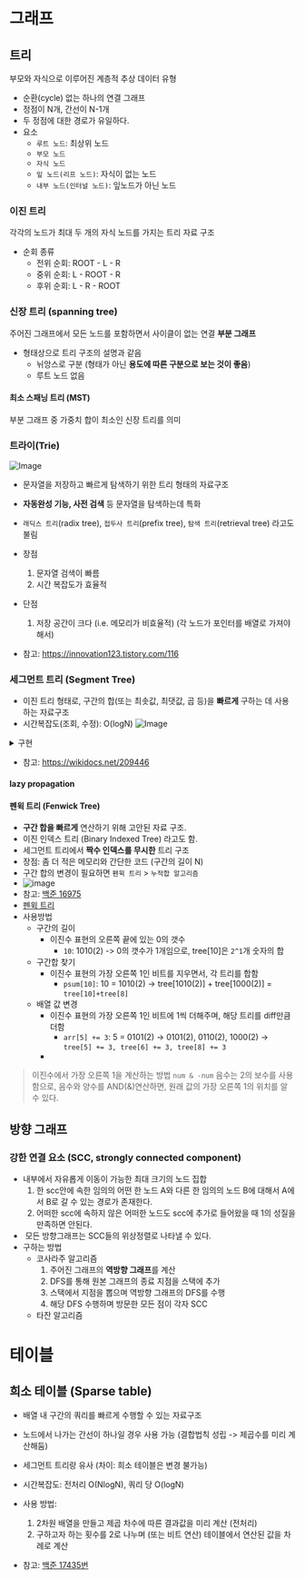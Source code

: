 # 그래프
## 트리
부모와 자식으로 이루어진 계층적 추상 데이터 유형
- 순환(cycle) 없는 하나의 연결 그래프
- 정점이 N개, 간선이 N-1개
- 두 정점에 대한 경로가 유일하다.
- 요소
  - `루트 노드`: 최상위 노드
  - `부모 노드`
  - `자식 노드`
  - `잎 노드(리프 노드)`: 자식이 없는 노드
  - `내부 노드(인터널 노드)`: 잎노드가 아닌 노드

### 이진 트리
각각의 노드가 최대 두 개의 자식 노드를 가지는 트리 자료 구조

- 순회 종류
  - 전위 순회: ROOT - L - R
  - 중위 순회: L - ROOT - R
  - 후위 순회: L - R - ROOT

### 신장 트리 (spanning tree)
주어진 그래프에서 모든 노드를 포함하면서 사이클이 없는 연결 **부분 그래프**
- 형태상으로 트리 구조의 설명과 같음
  - 뉘앙스로 구분 (형태가 아닌 **용도에 따른 구분으로 보는 것이 좋음**)
  - 루트 노드 없음

#### 최소 스패닝 트리 (MST)
부분 그래프 중 가중치 합이 최소인 신장 트리를 의미

### 트라이(Trie)
![Image](https://github.com/user-attachments/assets/4462513d-0bae-40eb-9580-f65ddead04d0)
- 문자열을 저장하고 빠르게 탐색하기 위한 트리 형태의 자료구조
- **자동완성 기능, 사전 검색** 등 문자열을 탐색하는데 특화
- `래딕스 트리`(radix tree), `접두사 트리`(prefix tree), `탐색 트리`(retrieval tree) 라고도 불림
- 장점
  1. 문자열 검색이 빠름
  2. 시간 복잡도가 효율적
- 단점
  1. 저장 공간이 크다 (i.e. 메모리가 비효율적) (각 노드가 포인터를 배열로 가져야 해서)

- 참고: https://innovation123.tistory.com/116

### 세그먼트 트리 (Segment Tree)
- 이진 트리 형태로, 구간의 합(또는 최솟값, 최댓값, 곱 등)을 **빠르게** 구하는 데 사용하는 자료구조
- 시간복잡도(조회, 수정): O(logN)
![Image](https://github.com/user-attachments/assets/43fc2d6a-578b-4107-9305-f2909e6907a3)

<details>
  <summary>구현</summary>

- 트리 생성
  - 구간을 반으로 나누면서, 구간합을 제귀적으로 계산
    ```java
      public long init(int start, int end, int node) {
        if (start == end) {
          return tree[node] = arr[start];
        }
        int mid = (start + end) / 2;

        // 재귀적으로 두 부분으로 나눈 뒤에 그 합을 자기 자신으로 함.
        return tree[node] = init(start, mid, node * 2) + init(mid + 1, end, node * 2 + 1);
      }

    ```
- 구간합 계산
  - 트리를 내려가며 구간 범위 안에 있는 값을 모두 더함
- 원소값 수정
  - 트리를 내려가며 구간 범위 안에 있는 값을 변경할 값과의 차이만큼 수정

</details>


- 참고: https://wikidocs.net/209446

#### lazy propagation
#### 펜윅 트리 (Fenwick Tree)
- **구간 합을 빠르게** 연산하기 위해 고안된 자료 구조.
- 이진 인덱스 트리 (Binary Indexed Tree) 라고도 함.
- 세그먼트 트리에서 **짝수 인덱스를 무시한** 트리 구조
- 장점: 좀 더 적은 메모리와 간단한 코드 (구간의 길이 N)
- 구간 합의 변경이 필요하면 `펜윅 트리` > `누적합 알고리즘`
- ![image](https://github.com/user-attachments/assets/716efa67-4111-4074-b41a-7614fb118849)
- 참고: [백준 16975](https://www.acmicpc.net/problem/16975)
- [펜윅 트리](https://nahwasa.com/entry/%ED%8E%9C%EC%9C%85-%ED%8A%B8%EB%A6%ACFenwick-tree-BIT-%EA%B8%B0%EB%B3%B8-2D-lazy-propagationrange-update-point-query-range-update-range-query)
- 사용방법
  - 구간의 길이
    - 이진수 표현의 오른쪽 끝에 있는 0의 갯수
      - `10`: 1010(2) -> 0의 갯수가 1개임으로, tree[10]은 `2^1`개 숫자의 합
  - 구간합 찾기
    - 이진수 표현의 가장 오른쪽 1인 비트를 지우면서, 각 트리를 합함
      - `psum[10]`: 10 = 1010(2) -> tree[1010(2)] + tree[1000(2)] = `tree[10]+tree[8]`
  - 배열 값 변경
    - 이진수 표현의 가장 오른쪽 1인 비트에 1씩 더해주며, 해당 트리를 diff만큼 더함
      - `arr[5] += 3`: 5 = 0101(2) -> 0101(2), 0110(2), 1000(2) -> `tree[5] += 3, tree[6] += 3, tree[8] += 3`
    - 
> 이진수에서 가장 오른쪽 1을 계산하는 방법
> `num & -num`
> 음수는 2의 보수를 사용함으로, 음수와 양수를 AND(&)연산하면, 원래 값의 가장 오른쪽 1의 위치를 알 수 있다.

## 방향 그래프
### 강한 연결 요소 (SCC, strongly connected component)
- 내부에서 자유롭게 이동이 가능한 최대 크기의 노드 집합
  1. 한 scc안에 속한 임의의 어떤 한 노드 A와 다른 한 임의의 노드 B에 대해서 A에서 B로 갈 수 있는 경로가 존재한다.
  2. 어떠한 scc에 속하지 않은 어떠한 노드도 scc에 추가로 들어왔을 때 1의 성질을 만족하면 안된다.
-  모든 방향그래프는 SCC들의 위상정렬로 나타낼 수 있다.
- 구하는 방법
  - 코사라주 알고리즘
    1. 주어진 그래프의 **역방향 그래프**를 계산
    2. DFS를 통해 원본 그래프의 종료 지점을 스택에 추가
    3. 스택에서 지점을 뽑으며 역방향 그래프의 DFS를 수행
    4. 해당 DFS 수행하며 방문한 모든 점이 각자 SCC
  - 타잔 알고리즘

# 테이블
## 희소 테이블 (Sparse table)
- 배열 내 구간의 쿼리를 빠르게 수행할 수 있는 자료구조
- 노드에서 나가는 간선이 하나일 경우 사용 가능 (결합법칙 성립 -> 제곱수를 미리 계산해둠)
- 세그먼트 트리랑 유사 (차이: 희소 테이블은 변경 불가능)
- 시간복잡도: 전처리 O(NlogN), 쿼리 당 O(logN)
- 사용 방법:
  1. 2차원 배열을 만들고 제곱 차수에 따른 결과값을 미리 계산 (전처리)
  2. 구하고자 하는 횟수를 2로 나누며 (또는 비트 연산) 테이블에서 연산된 값을 차례로 계산
- 참고: [백준 17435번](https://www.acmicpc.net/problem/17435)

  


  <!-- https://wikidocs.net/ -->